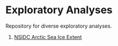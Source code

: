 # Exploratory Analyses
Repository for diverse exploratory analyses.

1. [NSIDC Arctic Sea Ice Extent](https://github.com/rcruzgar/analyses/tree/master/nsidc_seaice)
